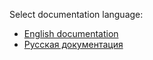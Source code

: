 Select documentation language:
* <a href="https://github.com/KurbanismailovZaur/Paths/blob/master/Docs/README_EN.md">English documentation</a>
* <a href="https://github.com/KurbanismailovZaur/Paths/blob/master/Docs/README_RU.md">Русская документация</a>
